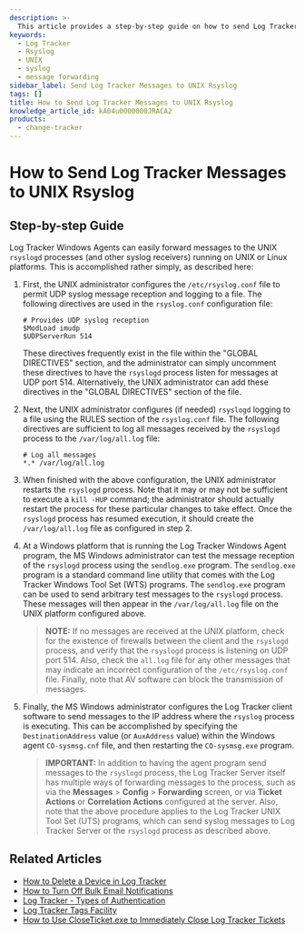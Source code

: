```yaml
---
description: >-
  This article provides a step-by-step guide on how to send Log Tracker messages to UNIX Rsyslog, including configuration and testing procedures.
keywords:
  - Log Tracker
  - Rsyslog
  - UNIX
  - syslog
  - message forwarding
sidebar_label: Send Log Tracker Messages to UNIX Rsyslog
tags: []
title: How to Send Log Tracker Messages to UNIX Rsyslog
knowledge_article_id: kA04u0000000JRACA2
products:
  - change-tracker
---
```


# How to Send Log Tracker Messages to UNIX Rsyslog

## Step-by-step Guide

Log Tracker Windows Agents can easily forward messages to the UNIX `rsyslogd` processes (and other syslog receivers) running on UNIX or Linux platforms. This is accomplished rather simply, as described here:

1. First, the UNIX administrator configures the `/etc/rsyslog.conf` file to permit UDP syslog message reception and logging to a file. The following directives are used in the `rsyslog.conf` configuration file:

   ```plaintext
   # Provides UDP syslog reception
   $ModLoad imudp
   $UDPServerRun 514
   ```

   These directives frequently exist in the file within the "GLOBAL DIRECTIVES" section, and the administrator can simply uncomment these directives to have the `rsyslogd` process listen for messages at UDP port 514. Alternatively, the UNIX administrator can add these directives in the "GLOBAL DIRECTIVES" section of the file.

2. Next, the UNIX administrator configures (if needed) `rsyslogd` logging to a file using the RULES section of the `rsyslog.conf` file. The following directives are sufficient to log all messages received by the `rsyslogd` process to the `/var/log/all.log` file:

   ```plaintext
   # Log all messages
   *.* /var/log/all.log
   ```

3. When finished with the above configuration, the UNIX administrator restarts the `rsyslogd` process. Note that it may or may not be sufficient to execute a `kill -HUP` command; the administrator should actually restart the process for these particular changes to take effect. Once the `rsyslogd` process has resumed execution, it should create the `/var/log/all.log` file as configured in step 2.

4. At a Windows platform that is running the Log Tracker Windows Agent program, the MS Windows administrator can test the message reception of the `rsyslogd` process using the `sendlog.exe` program. The `sendlog.exe` program is a standard command line utility that comes with the Log Tracker Windows Tool Set (WTS) programs. The `sendlog.exe` program can be used to send arbitrary test messages to the `rsyslogd` process. These messages will then appear in the `/var/log/all.log` file on the UNIX platform configured above.

   > **NOTE:** If no messages are received at the UNIX platform, check for the existence of firewalls between the client and the `rsyslogd` process, and verify that the `rsyslogd` process is listening on UDP port 514. Also, check the `all.log` file for any other messages that may indicate an incorrect configuration of the `/etc/rsyslog.conf` file. Finally, note that AV software can block the transmission of messages.

5. Finally, the MS Windows administrator configures the Log Tracker client software to send messages to the IP address where the `rsyslog` process is executing. This can be accomplished by specifying the `DestinationAddress` value (or `AuxAddress` value) within the Windows agent `CO-sysmsg.cnf` file, and then restarting the `CO-sysmsg.exe` program.

   > **IMPORTANT:** In addition to having the agent program send messages to the `rsyslogd` process, the Log Tracker Server itself has multiple ways of forwarding messages to the process, such as via the **Messages** > **Config** > **Forwarding** screen, or via **Ticket Actions** or **Correlation Actions** configured at the server. Also, note that the above procedure applies to the Log Tracker UNIX Tool Set (UTS) programs, which can send syslog messages to Log Tracker Server or the `rsyslogd` process as described above.

## Related Articles

- [How to Delete a Device in Log Tracker](#)
- [How to Turn Off Bulk Email Notifications](#)
- [Log Tracker - Types of Authentication](#)
- [Log Tracker Tags Facility](#)
- [How to Use CloseTicket.exe to Immediately Close Log Tracker Tickets](#)